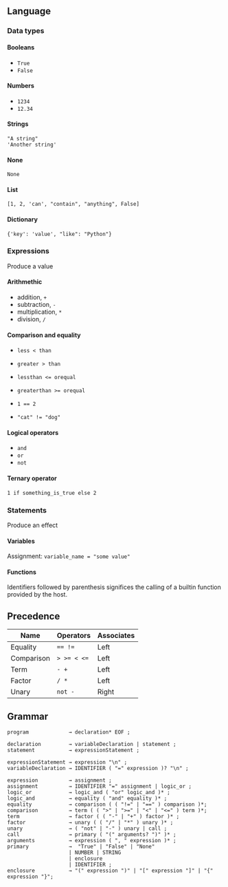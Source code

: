 ## Language

### Data types

#### Booleans

- `True`
- `False`

#### Numbers

- `1234`
- `12.34`

#### Strings

`"A string"`  
`'Another string'`

#### None

`None` 

#### List

`[1, 2, 'can', "contain", "anything", False]`

#### Dictionary

`{'key': 'value', "like": "Python"}`

### Expressions

Produce a value

#### Arithmethic

- addition, `+`
- subtraction, `-`
- multiplication, `*`
- division, `/`

#### Comparison and equality

- `less < than`
- `greater > than`
- `lessthan <= orequal`
- `greaterthan >= orequal`

- `1 == 2`
- `"cat" != "dog"`

#### Logical operators

- `and`
- `or`
- `not`

#### Ternary operator

`1 if something_is_true else 2`

### Statements

Produce an effect

#### Variables

Assignment: `variable_name = "some value"`

#### Functions

Identifiers followed by parenthesis significes the calling of a builtin function provided by the host.

## Precedence

| Name       | Operators   | Associates
|------------|-------------|------------
| Equality   | `== !=`     | Left
| Comparison | `> >= < <=` | Left
| Term       | `- +`       | Left
| Factor     | `/ *`       | Left
| Unary      | `not -`     | Right

## Grammar

```
program             → declaration* EOF ;

declaration         → variableDeclaration | statement ;
statement           → expressionStatement ;

expressionStatement → expression "\n" ;
variableDeclaration → IDENTIFIER ( "=" expression )? "\n" ;

expression          → assignment ;
assignment          → IDENTIFIER "=" assignment | logic_or ;
logic_or            → logic_and ( "or" logic_and )* ;
logic_and           → equality ( "and" equality )* ;
equality            → comparison ( ( "!=" | "==" ) comparison )*;
comparison          → term ( ( ">" | ">=" | "<" | "<=" ) term )*;
term                → factor ( ( "-" | "+" ) factor )* ;
factor              → unary ( ( "/" | "*" ) unary )* ;
unary               → ( "not" | "-" ) unary | call ;
call                → primary ( "(" arguments? ")" )* ;
arguments           → expression ( ", " expression )* ;
primary             →  "True" | "False" | "None" 
                    | NUMBER | STRING 
                    | enclosure
                    | IDENTIFIER ;
enclosure           → "(" expression ")" | "[" expression "]" | "{" expression "}";
```

